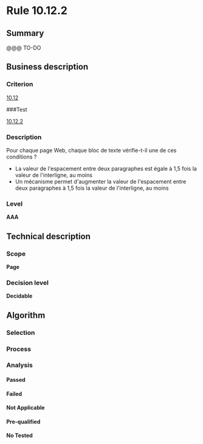 # Rule 10.12.2

## Summary

@@@ TO-DO

## Business description

### Criterion

[10.12](http://references.modernisation.gouv.fr/sites/default/files/RGAA3_RC2-1/referentiel_technique.htm#crit-10-12)

###Test

[10.12.2](http://references.modernisation.gouv.fr/sites/default/files/RGAA3_RC2-1/referentiel_technique.htm#test-10-12-2)

### Description

Pour chaque page Web, chaque bloc de texte v&eacute;rifie-t-il une de ces conditions ? 
 
 *  La valeur de l'espacement entre deux paragraphes est &eacute;gale &agrave; 1,5 fois la valeur de l'interligne, au moins 
 * Un m&eacute;canisme permet d'augmenter la valeur de l'espacement entre deux paragraphes &agrave; 1,5 fois la valeur de l'interligne, au moins 


### Level

**AAA**

## Technical description

### Scope

**Page**

### Decision level

**Decidable**

## Algorithm

### Selection

### Process

### Analysis

#### Passed

#### Failed

#### Not Applicable

#### Pre-qualified

#### No Tested 






